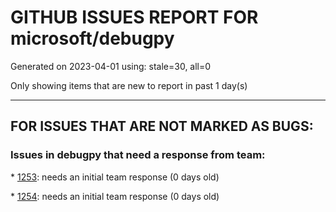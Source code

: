 
# GITHUB ISSUES REPORT FOR microsoft/debugpy


Generated on 2023-04-01 using: stale=30, all=0


Only showing items that are new to report in past 1 day(s)


---

## FOR ISSUES THAT ARE NOT MARKED AS BUGS:


### Issues in debugpy that need a response from team:


\* [1253](https://github.com/microsoft/debugpy/issues/1253 "Got time out error If using debugpy with cpy3(gopython)"): needs an initial team response (0 days old)

\* [1254](https://github.com/microsoft/debugpy/issues/1254 "[Feature Request] Add &quot;Edit and Continue&quot; feature for debugging"): needs an initial team response (0 days old)
